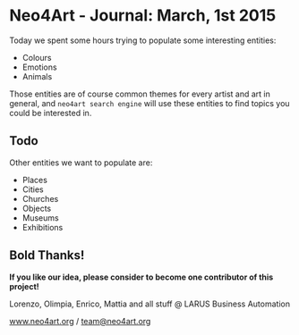 # Neo4Art - Journal: March, 1st 2015

Today we spent some hours trying to populate some interesting entities:

* Colours
* Emotions
* Animals

Those entities are of course common themes for every artist and art in general,
and `neo4art search engine` will use these entities to find topics you could be interested in.

## Todo

Other entities we want to populate are:

* Places
* Cities
* Churches
* Objects
* Museums
* Exhibitions

## Bold Thanks!

**If you like our idea, please consider to become one contributor of this project!**


Lorenzo, Olimpia, Enrico, Mattia and all stuff @ LARUS Business Automation

www.neo4art.org / team@neo4art.org